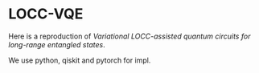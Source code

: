 # LOCC-VQE
Here is a reproduction of *Variational LOCC-assisted quantum circuits for long-range entangled states*.

We use python, qiskit and pytorch for impl.